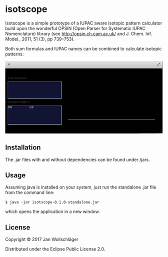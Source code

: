 # isotscope

Isotscope is a simple prototype of a IUPAC aware isotopic pattern calculator build upon the wonderful OPSIN (Open Parser for Systematic IUPAC Nomenclature) library (see http://opsin.ch.cam.ac.uk/ and J. Chem. Inf. Model., 2011, 51 (3), pp 739–753).

Both sum formulas and IUPAC names can be combined to calculate isotopic
patterns:

![Isotopic pattern calculation with IUPAC names.](https://github.com/jmwoll/isotscope/blob/master/doc/isotscope_animation.gif)

## Installation

The .jar files with and without dependencies can be found under /jars.

## Usage

Assuming java is installed on your system, just run the standalone .jar file
from the command line:

    $ java -jar isotscope-0.1.0-standalone.jar


which opens the application in a new window.

## License

Copyright © 2017 Jan Wollschläger

Distributed under the Eclipse Public License 2.0.
